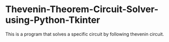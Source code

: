 # Thevenin-Theorem-Circuit-Solver-using-Python-Tkinter
This is a program that solves a specific circuit by following thevenin circuit. 
